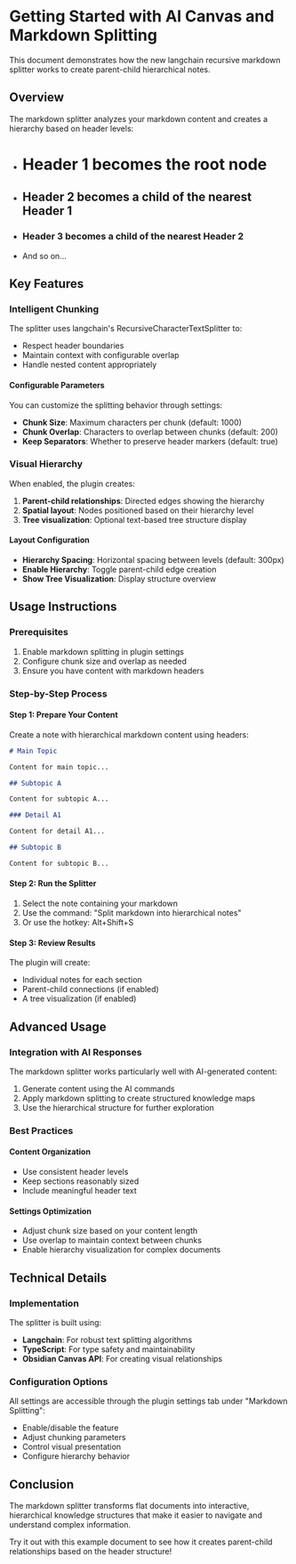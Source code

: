 # Getting Started with AI Canvas and Markdown Splitting

This document demonstrates how the new langchain recursive markdown splitter works to create parent-child hierarchical notes.

## Overview

The markdown splitter analyzes your markdown content and creates a hierarchy based on header levels:

- # Header 1 becomes the root node
- ## Header 2 becomes a child of the nearest Header 1
- ### Header 3 becomes a child of the nearest Header 2
- And so on...

## Key Features

### Intelligent Chunking

The splitter uses langchain's RecursiveCharacterTextSplitter to:

- Respect header boundaries
- Maintain context with configurable overlap
- Handle nested content appropriately

#### Configurable Parameters

You can customize the splitting behavior through settings:

- **Chunk Size**: Maximum characters per chunk (default: 1000)
- **Chunk Overlap**: Characters to overlap between chunks (default: 200)
- **Keep Separators**: Whether to preserve header markers (default: true)

### Visual Hierarchy

When enabled, the plugin creates:

1. **Parent-child relationships**: Directed edges showing the hierarchy
2. **Spatial layout**: Nodes positioned based on their hierarchy level
3. **Tree visualization**: Optional text-based tree structure display

#### Layout Configuration

- **Hierarchy Spacing**: Horizontal spacing between levels (default: 300px)
- **Enable Hierarchy**: Toggle parent-child edge creation
- **Show Tree Visualization**: Display structure overview

## Usage Instructions

### Prerequisites

1. Enable markdown splitting in plugin settings
2. Configure chunk size and overlap as needed
3. Ensure you have content with markdown headers

### Step-by-Step Process

#### Step 1: Prepare Your Content

Create a note with hierarchical markdown content using headers:

```markdown
# Main Topic

Content for main topic...

## Subtopic A

Content for subtopic A...

### Detail A1

Content for detail A1...

## Subtopic B

Content for subtopic B...
```

#### Step 2: Run the Splitter

1. Select the note containing your markdown
2. Use the command: "Split markdown into hierarchical notes"
3. Or use the hotkey: Alt+Shift+S

#### Step 3: Review Results

The plugin will create:

- Individual notes for each section
- Parent-child connections (if enabled)
- A tree visualization (if enabled)

## Advanced Usage

### Integration with AI Responses

The markdown splitter works particularly well with AI-generated content:

1. Generate content using the AI commands
2. Apply markdown splitting to create structured knowledge maps
3. Use the hierarchical structure for further exploration

### Best Practices

#### Content Organization

- Use consistent header levels
- Keep sections reasonably sized
- Include meaningful header text

#### Settings Optimization

- Adjust chunk size based on your content length
- Use overlap to maintain context between chunks
- Enable hierarchy visualization for complex documents

## Technical Details

### Implementation

The splitter is built using:

- **Langchain**: For robust text splitting algorithms
- **TypeScript**: For type safety and maintainability
- **Obsidian Canvas API**: For creating visual relationships

### Configuration Options

All settings are accessible through the plugin settings tab under "Markdown Splitting":

- Enable/disable the feature
- Adjust chunking parameters
- Control visual presentation
- Configure hierarchy behavior

## Conclusion

The markdown splitter transforms flat documents into interactive, hierarchical knowledge structures that make it easier to navigate and understand complex information.

Try it out with this example document to see how it creates parent-child relationships based on the header structure!
